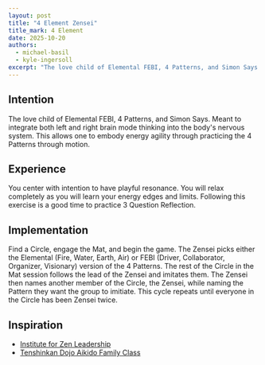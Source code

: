 ```yaml
---
layout: post
title: "4 Element Zensei"
title_mark: 4 Element
date: 2025-10-20
authors:
  - michael-basil
  - kyle-ingersoll
excerpt: "The love child of Elemental FEBI, 4 Patterns, and Simon Says."
---
```


## Intention

The love child of Elemental FEBI, 4 Patterns, and Simon Says. Meant to integrate both left and right brain mode thinking into the body's nervous system. This allows one to embody energy agility through practicing the 4 Patterns through motion.

## Experience

You center with intention to have playful resonance. You will relax completely as you will learn your energy edges and limits. Following this exercise is a good time to practice 3 Question Reflection.

## Implementation

Find a Circle, engage the Mat, and begin the game. The Zensei picks either the Elemental (Fire, Water, Earth, Air) or FEBI (Driver, Collaborator, Organizer, Visionary) version of the 4 Patterns. The rest of the Circle in the Mat session follows the lead of the Zensei and imitates them. The Zensei then names another member of the Circle, the Zensei, while naming the Pattern they want the group to imitiate. This cycle repeats until everyone in the Circle has been Zensei twice.

## Inspiration

- [Institute for Zen Leadership](https://zenleader.global)
- [Tenshinkan Dojo Aikido Family Class](https://japaneseculturecenter.com/classes/aikido/)
